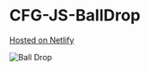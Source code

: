# CFG-JS-BallDrop

[Hosted on Netlify](https://cassandrahaglund-jsgame.netlify.app)

![Ball Drop](https://user-images.githubusercontent.com/115661621/208091991-22fccc18-3553-4679-9046-6b2e0f2bc34a.png)
